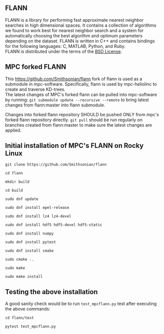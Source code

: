 FLANN
-------------
FLANN is a library for performing fast approximate nearest neighbor searches in high dimensional spaces. It contains a collection of algorithms we found to work best for nearest neighbor search and a system for automatically choosing the best algorithm and optimum parameters depending on the dataset.
FLANN is written in C++ and contains bindings for the following languages: C, MATLAB, Python, and Ruby.  
FLANN is distributed under the terms of the [BSD License](https://github.com/mariusmuja/flann/blob/master/COPYING).

MPC forked FLANN
-------------

This https://github.com/Smithsonian/flann fork of flann is used as a submodule in mpc-software. Specifically, flann is used by mpc-heliolinc to create and traverse KD-trees.  
The latest changes of MPC's forked flann can be pulled into mpc-software by running: `git submodule update --recursive --remote` to bring latest changes from flann:master into flann submodule. 

Changes into forked flann repository SHOULD be pushed ONLY from mpc's forked flann repository directly. `git pull` should be run regularly on branches created from flann:master to make sure the latest changes are applied.

Initial installation of MPC's FLANN on Rocky Linux
-----------------

```console
git clone https://github.com/Smithsonian/flann  

cd flann  

mkdir build  

cd build  

sudo dnf update  

sudo dnf install epel-release    

sudo dnf install lz4 lz4-devel  

sudo dnf install hdf5 hdf5-devel hdf5-static  

sudo dnf install numpy  

sudo dnf install pytest  

sudo dnf install cmake    

sudo cmake ..  

sudo make  

sudo make install  
```

Testing the above installation
-----------------

A good sanity check would be to run `test_mpcflann.py` test after executing the above commands:  

`cd flann/test`  

`pytest test_mpcflann.py`
